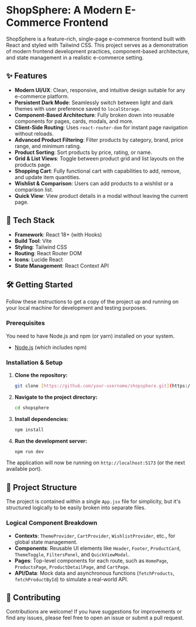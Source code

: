 # ShopSphere: A Modern E-Commerce Frontend

ShopSphere is a feature-rich, single-page e-commerce frontend built with React and styled with Tailwind CSS. This project serves as a demonstration of modern frontend development practices, component-based architecture, and state management in a realistic e-commerce setting.



## ✨ Features

-   **Modern UI/UX**: Clean, responsive, and intuitive design suitable for any e-commerce platform.
-   **Persistent Dark Mode**: Seamlessly switch between light and dark themes with user preference saved to `localStorage`.
-   **Component-Based Architecture**: Fully broken down into reusable components for pages, cards, modals, and more.
-   **Client-Side Routing**: Uses `react-router-dom` for instant page navigation without reloads.
-   **Advanced Product Filtering**: Filter products by category, brand, price range, and minimum rating.
-   **Product Sorting**: Sort products by price, rating, or name.
-   **Grid & List Views**: Toggle between product grid and list layouts on the products page.
-   **Shopping Cart**: Fully functional cart with capabilities to add, remove, and update item quantities.
-   **Wishlist & Comparison**: Users can add products to a wishlist or a comparison list.
-   **Quick View**: View product details in a modal without leaving the current page.

## 🚀 Tech Stack

-   **Framework**: React 18+ (with Hooks)
-   **Build Tool**: Vite
-   **Styling**: Tailwind CSS
-   **Routing**: React Router DOM
-   **Icons**: Lucide React
-   **State Management**: React Context API

## 🛠️ Getting Started

Follow these instructions to get a copy of the project up and running on your local machine for development and testing purposes.

### Prerequisites

You need to have Node.js and npm (or yarn) installed on your system.
-   [Node.js](https://nodejs.org/) (which includes npm)

### Installation & Setup

1.  **Clone the repository:**
    ```bash
    git clone [https://github.com/your-username/shopsphere.git](https://github.com/your-username/shopsphere.git)
    ```

2.  **Navigate to the project directory:**
    ```bash
    cd shopsphere
    ```

3.  **Install dependencies:**
    ```bash
    npm install
    ```

4.  **Run the development server:**
    ```bash
    npm run dev
    ```

The application will now be running on `http://localhost:5173` (or the next available port).

## 📂 Project Structure

The project is contained within a single `App.jsx` file for simplicity, but it's structured logically to be easily broken into separate files.

### Logical Component Breakdown

-   **Contexts**: `ThemeProvider`, `CartProvider`, `WishlistProvider`, etc., for global state management.
-   **Components**: Reusable UI elements like `Header`, `Footer`, `ProductCard`, `ThemeToggle`, `FiltersPanel`, and `QuickViewModal`.
-   **Pages**: Top-level components for each route, such as `HomePage`, `ProductsPage`, `ProductDetailPage`, and `CartPage`.
-   **API/Data**: Mock data and asynchronous functions (`fetchProducts`, `fetchProductById`) to simulate a real-world API.

## 🤝 Contributing

Contributions are welcome! If you have suggestions for improvements or find any issues, please feel free to open an issue or submit a pull request.

